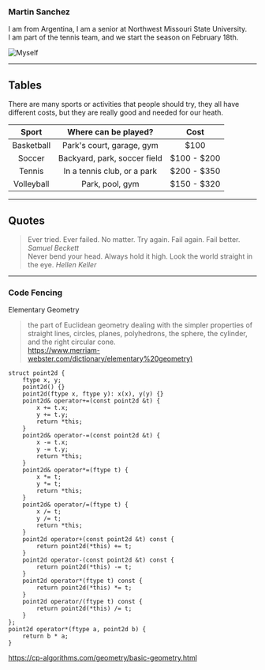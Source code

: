 ### Martin Sanchez

I am from Argentina, I am a senior at Northwest Missouri State University.<br>
I am part of the tennis team, and we start the season on February 18th.<br>

![Myself](https://user-images.githubusercontent.com/78869553/152177119-a8ceb3cd-1e87-4920-a6ad-497d73dc98ba.jpg)


-----

## Tables

There are many sports or activities that people should try, they all have different costs, but they are really good and needed for our heath.

|Sport   |     Where can be played?     |  Cost |
|:----------:|:-------------:|:------:|
| Basketball |  Park's court, garage, gym | $100 |
| Soccer |  Backyard, park, soccer field   |   $100 - $200 |
| Tennis | In a tennis club, or a park |    $200 - $350 |
| Volleyball | Park, pool, gym |    $150 - $320 |

-----

## Quotes

> Ever tried. Ever failed. No matter. Try again. Fail again. Fail better.
> _Samuel Beckett_ <br>
>Never bend your head. Always hold it high. Look the world straight in the eye.
> _Hellen Keller_

-----

### Code Fencing

Elementary Geometry
>the part of Euclidean geometry dealing with the simpler properties of straight lines, circles, planes, polyhedrons, the sphere, the cylinder, and the right circular cone.<br>
> <https://www.merriam-webster.com/dictionary/elementary%20geometry)>

~~~ 
struct point2d {
    ftype x, y;
    point2d() {}
    point2d(ftype x, ftype y): x(x), y(y) {}
    point2d& operator+=(const point2d &t) {
        x += t.x;
        y += t.y;
        return *this;
    }
    point2d& operator-=(const point2d &t) {
        x -= t.x;
        y -= t.y;
        return *this;
    }
    point2d& operator*=(ftype t) {
        x *= t;
        y *= t;
        return *this;
    }
    point2d& operator/=(ftype t) {
        x /= t;
        y /= t;
        return *this;
    }
    point2d operator+(const point2d &t) const {
        return point2d(*this) += t;
    }
    point2d operator-(const point2d &t) const {
        return point2d(*this) -= t;
    }
    point2d operator*(ftype t) const {
        return point2d(*this) *= t;
    }
    point2d operator/(ftype t) const {
        return point2d(*this) /= t;
    }
};
point2d operator*(ftype a, point2d b) {
    return b * a;
}
~~~

<https://cp-algorithms.com/geometry/basic-geometry.html>



